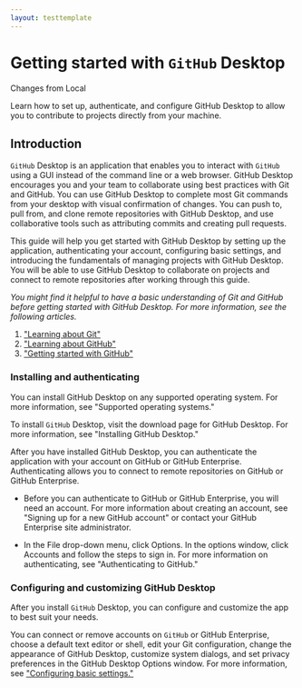 ```yaml
---
layout: testtemplate
---
```


# Getting started with `GitHub` Desktop

Changes from Local 

Learn how to set up, authenticate, and configure GitHub Desktop to allow you to contribute to projects directly from your machine.

## Introduction

`GitHub` Desktop is an application that enables you to interact with `GitHub` using a GUI instead of the command line or a web browser. GitHub Desktop encourages you and your team to collaborate using best practices with Git and GitHub. You can use GitHub Desktop to complete most Git commands from your desktop with visual confirmation of changes. You can push to, pull from, and clone remote repositories with GitHub Desktop, and use collaborative tools such as attributing commits and creating pull requests.

This guide will help you get started with GitHub Desktop by setting up the application, authenticating your account, configuring basic settings, and introducing the fundamentals of managing projects with GitHub Desktop. You will be able to use GitHub Desktop to collaborate on projects and connect to remote repositories after working through this guide.

_You might find it helpful to have a basic understanding of Git and GitHub before getting started with GitHub Desktop. For more information, see the following articles._

1. ["Learning about Git"](https://docs.github.com/en/free-pro-team@latest/github/using-git/learning-about-git)
1. ["Learning about GitHub"](https://docs.github.com/en/free-pro-team@latest/github/getting-started-with-github/learning-about-github)
1. ["Getting started with GitHub"](https://docs.github.com/en/free-pro-team@latest/github/getting-started-with-github)

### Installing and authenticating

You can install GitHub Desktop on any supported operating system. For more information, see "Supported operating systems."

To install `GitHub` Desktop, visit the download page for GitHub Desktop. For more information, see "Installing GitHub Desktop."

After you have installed GitHub Desktop, you can authenticate the application with your account on GitHub or GitHub Enterprise. Authenticating allows you to connect to remote repositories on GitHub or GitHub Enterprise.

-    Before you can authenticate to GitHub or GitHub Enterprise, you will need an account. For more information about creating an account, see "Signing up for a new GitHub account" or contact your GitHub Enterprise site administrator.

-    In the File drop-down menu, click Options. In the options window, click Accounts and follow the steps to sign in. For more information on authenticating, see "Authenticating to GitHub."

### Configuring and customizing GitHub Desktop

After you install `GitHub` Desktop, you can configure and customize the app to best suit your needs.

You can connect or remove accounts on `GitHub` or GitHub Enterprise, choose a default text editor or shell, edit your Git configuration, change the appearance of GitHub Desktop, customize system dialogs, and set privacy preferences in the GitHub Desktop Options window. For more information, see ["Configuring basic settings."](https://docs.github.com/en/free-pro-team@latest/desktop/getting-started-with-github-desktop/configuring-basic-settings)

